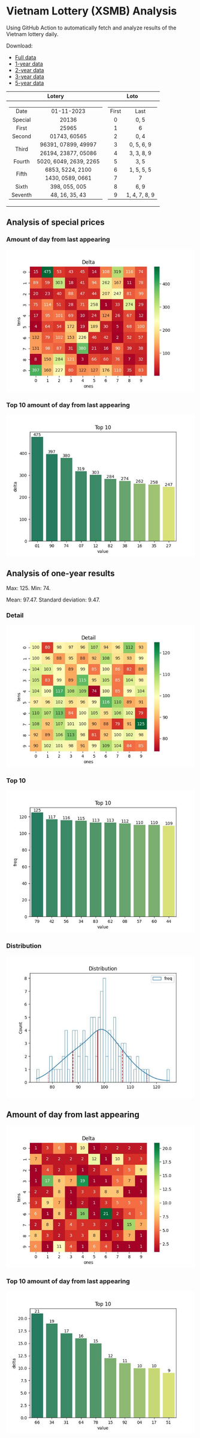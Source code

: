 # Vietnam Lottery (XSMB) Analysis

Using GitHub Action to automatically fetch and analyze results of the Vietnam lottery daily.

Download:

* [Full data](https://raw.githubusercontent.com/khiemdoan/vietnam-lottery-xsmb-analysis/main/results/xsmb.csv)
* [1-year data](https://raw.githubusercontent.com/khiemdoan/vietnam-lottery-xsmb-analysis/main/results/xsmb_1_year.csv)
* [2-year data](https://raw.githubusercontent.com/khiemdoan/vietnam-lottery-xsmb-analysis/main/results/xsmb_2_year.csv)
* [3-year data](https://raw.githubusercontent.com/khiemdoan/vietnam-lottery-xsmb-analysis/main/results/xsmb_3_year.csv)
* [5-year data](https://raw.githubusercontent.com/khiemdoan/vietnam-lottery-xsmb-analysis/main/results/xsmb_5_year.csv)

| Lotery      | Loto |
| :-----------: | :-----------: |
| <table><tr><td>Date</td><td>01-11-2023</td></tr><tr><td>Special</td><td>20136</td></tr><tr><td>First</td><td>25965</td></tr><tr><td>Second</td><td>01743, 60565</td></tr><tr><td rowspan="2">Third</td><td>96391, 07899, 49997</td></tr><tr><td>26194, 23877, 05086</td></tr><tr><td>Fourth</td><td>5020, 6049, 2639, 2265</td></tr><tr><td rowspan="2">Fifth</td><td>6853, 5224, 2100</td></tr><tr><td>1430, 0589, 0661</td></tr><tr><td>Sixth</td><td>398, 055, 005</td></tr><tr><td>Seventh</td><td>48, 16, 35, 43</td></tr></table> | <table><tr><td>First</td><td>Last</td></tr><tr><td>0</td><td>0, 5</td></tr><tr><td>1</td><td>6</td></tr><tr><td>2</td><td>0, 4</td></tr><tr><td>3</td><td>0, 5, 6, 9</td></tr><tr><td>4</td><td>3, 3, 8, 9</td></tr><tr><td>5</td><td>3, 5</td></tr><tr><td>6</td><td>1, 5, 5, 5</td></tr><tr><td>7</td><td>7</td></tr><tr><td>8</td><td>6, 9</td></tr><tr><td>9</td><td>1, 4, 7, 8, 9</td></tr></table> |


<h2>Analysis of special prices</h2>

<h3>Amount of day from last appearing</h3>

![Delta](images/special_delta.jpg)

<h3>Top 10 amount of day from last appearing</h3>

![Delta top 10](images/special_delta_top_10.jpg)

<h2>Analysis of one-year results</h2>

Max: 125. Min: 74.

Mean: 97.47. Standard deviation: 9.47.

<h3>Detail</h3>

![Detail](images/heatmap.jpg)

<h3>Top 10</h3>

![Top 10](images/top-10.jpg)

<h3>Distribution</h3>

![Distribution](images/distribution.jpg)

<h2>Amount of day from last appearing</h2>

![Delta](images/delta.jpg)

<h3>Top 10 amount of day from last appearing</h3>

![Delta top 10](images/delta_top_10.jpg)